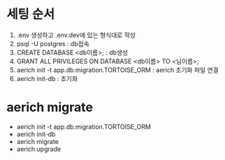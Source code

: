 # 세팅 순서
1. .env 생성하고 .env.dev에 있는 형식대로 작성
2. psql -U postgres : db접속
3. CREATE DATABASE <db이름>; : db생성
4. GRANT ALL PRIVILEGES ON DATABASE <db이름> TO <님이름>;
5. aerich init -t app.db.migration.TORTOISE_ORM : aerich 초기화 파일 연결
6. aerich init-db : 초기화

# aerich migrate
- aerich init -t app.db.migration.TORTOISE_ORM
- aerich init-db
- aerich migrate
- aerich upgrade
